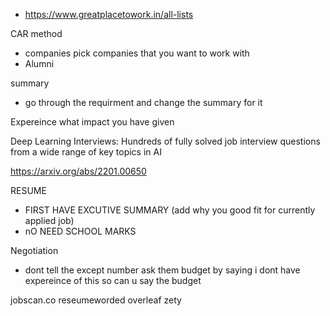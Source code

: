 


- https://www.greatplacetowork.in/all-lists



CAR method
- companies pick companies that you want to work with
- Alumni


summary
- go  through the requirment and change the summary for it


Expereince
 what impact you have given




Deep Learning Interviews: Hundreds of fully solved job interview questions from a wide range of key topics in AI

https://arxiv.org/abs/2201.00650


RESUME
- FIRST HAVE EXCUTIVE SUMMARY (add why you good fit for currently applied job)
- nO NEED SCHOOL MARKS 


Negotiation
- dont tell the except number ask them budget by saying i dont have expereince of this so can u say the budget



jobscan.co
reseumeworded
overleaf
zety